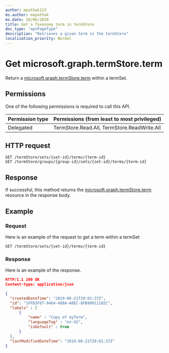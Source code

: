 ```yaml
---
author: mpathak123
ms.author: mopathak
ms.date: 18/06/2020
title: Get a Taxonomy term in termStore
doc_type: "apiPageType"
description: "Retrieves a given term in the termStore"
localization_priority: Normal
---
```

# Get microsoft.graph.termStore.term

Return a [microsoft.graph.termStore.term][] within a termSet.

## Permissions

One of the following permissions is required to call this API. 

|Permission type      | Permissions (from least to most privileged)              |
|:--------------------|:---------------------------------------------------------|
|Delegated | TermStore.Read.All, TermStore.ReadWrite.All |


## HTTP request

```http
GET /termStore/sets/{set-id}/terms/{term-id}
GET /termStore/groups/{group-id}/sets/{set-id}/terms/{term-id}
```
## Response

If successful, this method returns the [microsoft.graph.termStore.term] resource in the response body.

## Example

### Request

Here is an example of the request to get a term within a termSet

```http
GET /termStore/sets/{set-id}/terms/{term-id}
```

### Response

Here is an example of the response.

```json
HTTP/1.1 200 OK
Content-type: application/json

{
  "createdDateTime": "2019-06-21T20:01:37Z",
  "id": "1FFD3F87-9464-488A-A0EC-8FB90911182C",
  "labels" : [
      {
          "name" : "Copy of myTerm",
          "languageTag" : "en-US",
          "isDefault" : true
      }
  ],
  "lastModifiedDateTime": "2019-06-21T20:01:37Z"
}
```

[microsoft.graph.termStore.term]: ../resources/term.md

<!--
{
  "type": "#page.annotation",
  "description": "Get term entity in termStore",
  "keywords": "term,termStore",
  "section": "documentation",
  "tocPath": "termStore/Get term",
  "suppressions": [
  ]
}
-->
